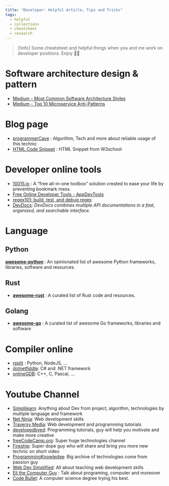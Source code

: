 ```yaml
---
title: "Developer: Helpful Article, Tips and Tricks"
tags:
  - helpful
  - collections
  - cheatsheet
  - research
---
```

>[!info]
>Some cheatsheet and helpful things when you and me work on developer positions. Enjoy 🤝🤝

# Software architecture design & pattern

- [Medium - Most Common Software Architecture Styles](https://medium.com/@techworldwithmilan/most-common-software-architecture-styles-86881d779683)
- [Medium - Top 10 Microservice Anti-Patterns](https://blog.bitsrc.io/10-microservice-anti-patterns-278bcb7f385d)

# Blog page

- [programmerCave](https://programmercave.com/) : Algorithm, Tech and more about reliable usage of this technic
- [HTML Code Snippet](https://www.w3schools.com/howto/default_page6.asp) : HTML Snippet from W3school

# Developer online tools

- [10015.io](https://10015.io/) : A “free all-in-one toolbox” solution created to ease your life by preventing bookmark mess.
- [Free Online Developer Tools - AppDevTools](https://appdevtools.com/)
- [regex101: build, test, and debug regex](https://regex101.com/)
- [DevDocs](https://devdocs.io/): *DevDocs combines multiple API documentations in a fast, organized, and searchable interface.*


# Language

## Python

**[awesome-python](https://github.com/vinta/awesome-python)** : An opinionated list of awesome Python frameworks, libraries, software and resources.

## Rust

- **[awesome-rust](https://github.com/rust-unofficial/awesome-rust)** : A curated list of Rust code and resources.

## Golang

- **[awesome-go](https://github.com/avelino/awesome-go)** : A curated list of awesome Go frameworks, libraries and software

# Compiler online

- [replit](https://replit.com/) : Python, NodeJS, ...
- [dotnetfiddle](https://dotnetfiddle.net/):  C# and .NET framework
- [onlineGDB](https://www.onlinegdb.com/): C++, C, Pascal, ...
# Youtube Channel

- [Simplilearn](https://www.youtube.com/c/SimplilearnOfficial): Anything about Dev from project, algorithm, technologies by multiple language and framework
- [Net Ninja](https://www.youtube.com/@NetNinja/videos): Web development skills
- [Traversy Media](https://www.youtube.com/@TraversyMedia/featured): Web development and programming tutorials
- [developedbyed](https://www.youtube.com/@developedbyed/videos):  Programming tutorials, guy will help you motivate and make more creative
- [freeCodeCamp.org](https://www.youtube.com/channel/UC8butISFwT-Wl7EV0hUK0BQ): Super huge technologies channel
- [Fireship](https://www.youtube.com/c/Fireship/featured): Super dope guy who will share and bring you more new technic on short video
- [ProgrammingKnowledge](https://www.youtube.com/@ProgrammingKnowledge/videos): Big archive of technologies come from passion guy
- [Web Dev Simplified](https://www.youtube.com/@WebDevSimplified/featured):  All about teaching web development skills
- [Eli the Computer Guy](https://www.youtube.com/c/Elithecomputerguypage/featured) : Talk about programing, computer and moreover
- [Code Bullet](https://www.youtube.com/c/CodeBullet/featured): A computer science degree trying his best.